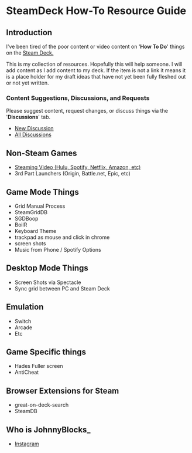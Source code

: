 # SteamDeck How-To Resource Guide

## Introduction
I've been tired of the poor content or video content on '**How To Do**' things on the [Steam Deck.](https://store.steampowered.com/steamdeck)

This is my collection of resources.  Hopefully this will help someone.
I will add content as I add content to my deck.  If the item is not a link it means it is a place holder for my draft ideas that have not yet been fully fleshed out or not yet written.

### Content Suggestions, Discussions, and Requests
Please suggest content, request changes, or discuss things via the '**Discussions**' tab.  
- [New Discussion](https://github.com/JohnnyBlocks/SteamDeck/discussions/new)
- [All Discussions](https://github.com/JohnnyBlocks/SteamDeck/discussions)

## Non-Steam Games
- [Steaming Video (Hulu, Spotify, Netflix, Amazon, etc)](VideoStreamingServices.md)
- 3rd Part Launchers (Origin, Battle.net, Epic, etc)

## Game Mode Things
- Grid Manual Process
- SteamGridDB
- SGDBoop
- BoilR
- Keyboard Theme
- trackpad as mouse and click in chrome
- screen shots
- Music from Phone / Spotify Options

## Desktop Mode Things
- Screen Shots via Spectacle  
- Sync grid between PC and Steam Deck

## Emulation
- Switch
- Arcade
- Etc

## Game Specific things
- Hades Fuller screen
- AntiCheat

## Browser Extensions for Steam
- great-on-deck-search
- SteamDB

## Who is JohnnyBlocks_
- [Instagram](https://instagram.com/JohnnyBlocks_)
